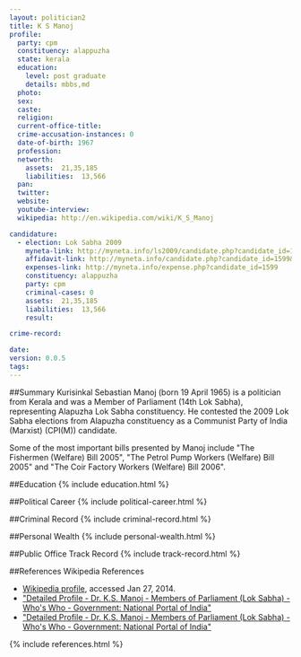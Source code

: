 ```yaml
---
layout: politician2
title: K S Manoj
profile: 
  party: cpm
  constituency: alappuzha
  state: kerala
  education: 
    level: post graduate
    details: mbbs,md
  photo: 
  sex: 
  caste: 
  religion: 
  current-office-title: 
  crime-accusation-instances: 0
  date-of-birth: 1967
  profession: 
  networth: 
    assets:  21,35,185
    liabilities:  13,566
  pan: 
  twitter: 
  website: 
  youtube-interview: 
  wikipedia: http://en.wikipedia.com/wiki/K_S_Manoj

candidature: 
  - election: Lok Sabha 2009
    myneta-link: http://myneta.info/ls2009/candidate.php?candidate_id=1599
    affidavit-link: http://myneta.info/candidate.php?candidate_id=1599&scan=original
    expenses-link: http://myneta.info/expense.php?candidate_id=1599
    constituency: alappuzha 
    party: cpm
    criminal-cases: 0
    assets:  21,35,185
    liabilities:  13,566
    result:  

crime-record: 

date: 
version: 0.0.5
tags: 
---
```

##Summary
Kurisinkal Sebastian Manoj (born 19 April 1965) is a politician from Kerala and was a Member of Parliament (14th Lok Sabha), representing Alapuzha Lok Sabha constituency. He contested the 2009 Lok Sabha elections from Alapuzha constituency as a Communist Party of India (Marxist) (CPI(M)) candidate.

Some of the most important bills presented by Manoj include "The Fishermen (Welfare) Bill 2005", "The Petrol Pump Workers (Welfare) Bill 2005" and "The Coir Factory Workers (Welfare) Bill 2006".


##Education
{% include education.html %}


##Political Career
{% include political-career.html %}


##Criminal Record
{% include criminal-record.html %}


##Personal Wealth
{% include personal-wealth.html %}


##Public Office Track Record
{% include track-record.html %}


##References
Wikipedia References
- [Wikipedia profile]({{page.profile.wikipedia}}), accessed Jan 27, 2014.
- ["Detailed Profile - Dr. K.S. Manoj - Members of Parliament (Lok Sabha) - Who's Who - Government: National Portal of India"][wiki1]
- ["Detailed Profile - Dr. K.S. Manoj - Members of Parliament (Lok Sabha) - Who's Who - Government: National Portal of India"][wiki2]

[wiki1]: http://india.gov.in/govt/loksabhampbiodata.php?mpcode=4182
[wiki2]: http://164.100.24.209/newls/Bulletin2detail.aspx?bull2date=02/22/2006


{% include references.html %}